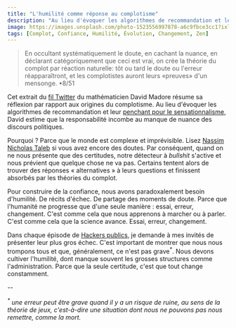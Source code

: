 ```yaml
---
title: "L'humilité comme réponse au complotisme"
description: "Au lieu d'évoquer les algorithmes de recommandation et leur penchant pour le sensationnalisme, David estime que la responsabilité incombe au manque de nuance des discours politiques."
image: https://images.unsplash.com/photo-1523556997878-a6c9fbce3cc1?ixlib=rb-1.2.1&ixid=eyJhcHBfaWQiOjEyMDd9&auto=format&fit=crop&w=1200&q=80
tags: [Complot, Confiance, Humilité, Évolution, Changement, Zen]
---
```


> En occultant systématiquement le doute, en cachant la nuance, en déclarant catégoriquement que ceci est vrai, on crée la théorie du complot par réaction naturelle: tôt ou tard le doute ou l'erreur réapparaîtront, et les complotistes auront leurs «preuves» d'un mensonge. •8/51

Cet extrait du [fil Twitter](https://twitter.com/gro_tsen/status/1327363975336620043?s=20) du mathématicien David Madore résume sa réflexion par rapport aux origines du complotisme. Au lieu d'évoquer les algorithmes de recommandation et leur [penchant pour le sensationnalisme](https://f14e.fr/2019/09/05/th%C3%A9ories-du-complot-invasives/), David estime que la responsabilité incombe au manque de nuance des discours politiques.

Pourquoi ? Parce que le monde est complexe et imprévisible. Lisez [Nassim Nicholas Taleb](https://www.lesbelleslettres.com/contributeur/nassim-nicholas-taleb) si vous avez encore des doutes. Par conséquent, quand on ne nous présente que des certitudes, notre détecteur à _bullshit_ s'active et nous prévient que quelque chose ne va pas. Certains tentent alors de trouver des réponses « alternatives » à leurs questions et finissent absorbés par les théories du complot.

Pour construire de la confiance, nous avons paradoxalement besoin d'humilité. De récits d'échec. De partage des moments de doute. Parce que l'humanité ne progresse que d'une seule manière : essai, erreur, changement. C'est comme cela que nous apprenons à marcher ou à parler. C'est comme cela que la science avance. Essai, erreur, changement.

Dans chaque épisode de [Hackers publics](https://f14e.fr/hackerspublics/), je demande à mes invités de présenter leur plus gros échec. C'est important de montrer que nous nous trompons tous et que, généralement, ce n'est pas grave<sup>*</sup >. Nous devons cultiver l'humilité, dont manque souvent les grosses structures comme l'administration. Parce que la seule certitude, c'est que tout change constamment.

--

_<sup>*</sup > une erreur peut être grave quand il y a un risque de ruine, au sens de la théorie de jeux, c'est-à-dire une situation dont nous ne pouvons pas nous remettre, comme la mort._
